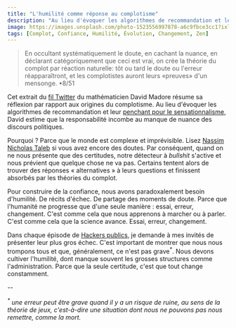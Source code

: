 ```yaml
---
title: "L'humilité comme réponse au complotisme"
description: "Au lieu d'évoquer les algorithmes de recommandation et leur penchant pour le sensationnalisme, David estime que la responsabilité incombe au manque de nuance des discours politiques."
image: https://images.unsplash.com/photo-1523556997878-a6c9fbce3cc1?ixlib=rb-1.2.1&ixid=eyJhcHBfaWQiOjEyMDd9&auto=format&fit=crop&w=1200&q=80
tags: [Complot, Confiance, Humilité, Évolution, Changement, Zen]
---
```


> En occultant systématiquement le doute, en cachant la nuance, en déclarant catégoriquement que ceci est vrai, on crée la théorie du complot par réaction naturelle: tôt ou tard le doute ou l'erreur réapparaîtront, et les complotistes auront leurs «preuves» d'un mensonge. •8/51

Cet extrait du [fil Twitter](https://twitter.com/gro_tsen/status/1327363975336620043?s=20) du mathématicien David Madore résume sa réflexion par rapport aux origines du complotisme. Au lieu d'évoquer les algorithmes de recommandation et leur [penchant pour le sensationnalisme](https://f14e.fr/2019/09/05/th%C3%A9ories-du-complot-invasives/), David estime que la responsabilité incombe au manque de nuance des discours politiques.

Pourquoi ? Parce que le monde est complexe et imprévisible. Lisez [Nassim Nicholas Taleb](https://www.lesbelleslettres.com/contributeur/nassim-nicholas-taleb) si vous avez encore des doutes. Par conséquent, quand on ne nous présente que des certitudes, notre détecteur à _bullshit_ s'active et nous prévient que quelque chose ne va pas. Certains tentent alors de trouver des réponses « alternatives » à leurs questions et finissent absorbés par les théories du complot.

Pour construire de la confiance, nous avons paradoxalement besoin d'humilité. De récits d'échec. De partage des moments de doute. Parce que l'humanité ne progresse que d'une seule manière : essai, erreur, changement. C'est comme cela que nous apprenons à marcher ou à parler. C'est comme cela que la science avance. Essai, erreur, changement.

Dans chaque épisode de [Hackers publics](https://f14e.fr/hackerspublics/), je demande à mes invités de présenter leur plus gros échec. C'est important de montrer que nous nous trompons tous et que, généralement, ce n'est pas grave<sup>*</sup >. Nous devons cultiver l'humilité, dont manque souvent les grosses structures comme l'administration. Parce que la seule certitude, c'est que tout change constamment.

--

_<sup>*</sup > une erreur peut être grave quand il y a un risque de ruine, au sens de la théorie de jeux, c'est-à-dire une situation dont nous ne pouvons pas nous remettre, comme la mort._
